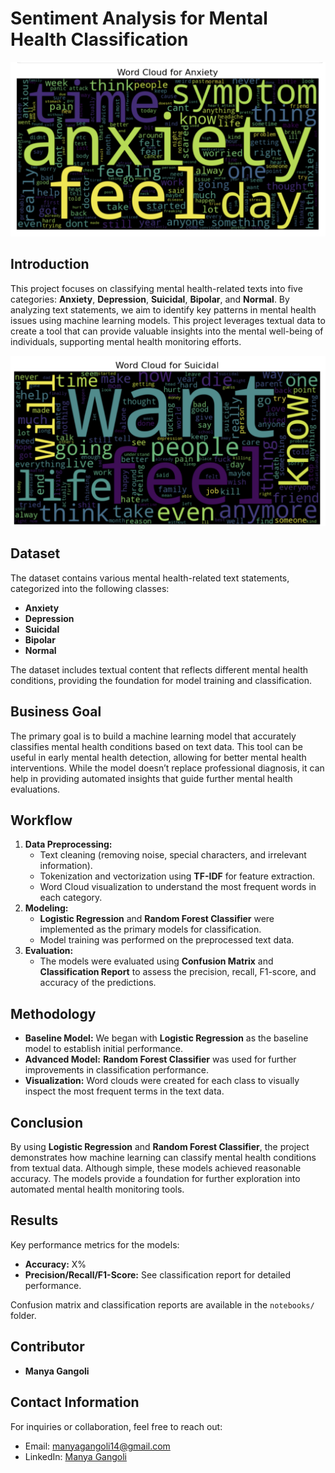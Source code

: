 
<h1>Sentiment Analysis for Mental Health Classification</h1>
<img src="images/anxiety.png" alt="anxiety picture">
<h2>Introduction</h2>
<p>This project focuses on classifying mental health-related texts into five categories: <strong>Anxiety</strong>, <strong>Depression</strong>, <strong>Suicidal</strong>, <strong>Bipolar</strong>, and <strong>Normal</strong>. By analyzing text statements, we aim to identify key patterns in mental health issues using machine learning models. This project leverages textual data to create a tool that can provide valuable insights into the mental well-being of individuals, supporting mental health monitoring efforts.</p>
<img src="images/suicidal.png" alt="suicidal picture">
<h2>Dataset</h2>
    <p>The dataset contains various mental health-related text statements, categorized into the following classes:</p>
    <ul>
        <li><strong>Anxiety</strong></li>
        <li><strong>Depression</strong></li>
        <li><strong>Suicidal</strong></li>
        <li><strong>Bipolar</strong></li>
        <li><strong>Normal</strong></li>
    </ul>
    <p>The dataset includes textual content that reflects different mental health conditions, providing the foundation for model training and classification.</p>

<h2>Business Goal</h2>
    <p>The primary goal is to build a machine learning model that accurately classifies mental health conditions based on text data. This tool can be useful in early mental health detection, allowing for better mental health interventions. While the model doesn’t replace professional diagnosis, it can help in providing automated insights that guide further mental health evaluations.</p>

 <h2>Workflow</h2>
    <ol>
        <li><strong>Data Preprocessing:</strong> 
            <ul>
                <li>Text cleaning (removing noise, special characters, and irrelevant information).</li>
                <li>Tokenization and vectorization using <strong>TF-IDF</strong> for feature extraction.</li>
                <li>Word Cloud visualization to understand the most frequent words in each category.</li>
            </ul>
        </li>
        <li><strong>Modeling:</strong> 
            <ul>
                <li><strong>Logistic Regression</strong> and <strong>Random Forest Classifier</strong> were implemented as the primary models for classification.</li>
                <li>Model training was performed on the preprocessed text data.</li>
            </ul>
        </li>
        <li><strong>Evaluation:</strong> 
            <ul>
                <li>The models were evaluated using <strong>Confusion Matrix</strong> and <strong>Classification Report</strong> to assess the precision, recall, F1-score, and accuracy of the predictions.</li>
            </ul>
        </li>
    </ol>

  <h2>Methodology</h2>
    <ul>
        <li><strong>Baseline Model:</strong> We began with <strong>Logistic Regression</strong> as the baseline model to establish initial performance.</li>
        <li><strong>Advanced Model:</strong> <strong>Random Forest Classifier</strong> was used for further improvements in classification performance.</li>
        <li><strong>Visualization:</strong> Word clouds were created for each class to visually inspect the most frequent terms in the text data.</li>
    </ul>

  <h2>Conclusion</h2>
    <p>By using <strong>Logistic Regression</strong> and <strong>Random Forest Classifier</strong>, the project demonstrates how machine learning can classify mental health conditions from textual data. Although simple, these models achieved reasonable accuracy. The models provide a foundation for further exploration into automated mental health monitoring tools.</p>

   <h2>Results</h2>
    <p>Key performance metrics for the models:</p>
    <ul>
        <li><strong>Accuracy:</strong> X%</li>
        <li><strong>Precision/Recall/F1-Score:</strong> See classification report for detailed performance.</li>
    </ul>
    <p>Confusion matrix and classification reports are available in the <code>notebooks/</code> folder.</p>

<h2>Contributor</h2>
    <ul>
        <li><strong>Manya Gangoli</strong></li>
    </ul>

 <h2>Contact Information</h2>
    <p>For inquiries or collaboration, feel free to reach out:</p>
    <ul>
        <li>Email: <a href="mailto:manyagangoli14@gmail.com">manyagangoli14@gmail.com</a></li>
         <li>LinkedIn: <a href="https://www.linkedin.com/in/manyagangoli/">Manya Gangoli</a></li>
 </ul>

</body>
</html>
